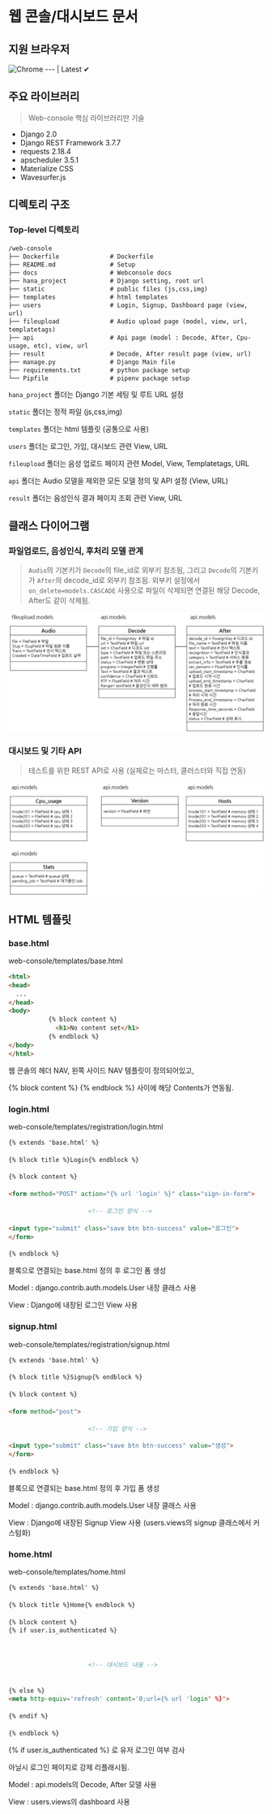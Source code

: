 # 웹 콘솔/대시보드 문서

## 지원 브라우저

![Chrome](https://raw.github.com/alrra/browser-logos/master/src/chrome/chrome_48x48.png) 
--- |
Latest ✔ 

## 주요 라이브러리
> Web-console 핵심 라이브러리만 기술

- Django 2.0
- Django REST Framework 3.7.7
- requests 2.18.4
- apscheduler 3.5.1
- Materialize CSS
- Wavesurfer.js

## 디렉토리 구조

### Top-level 디렉토리

    /web-console
    ├── Dockerfile              # Dockerfile
    ├── README.md               # Setup
    ├── docs                    # Webconsole docs
    ├── hana_project            # Django setting, root url
    ├── static                  # public files (js,css,img)
    ├── templates               # html templates
    ├── users                   # Login, Signup, Dashboard page (view, url)
    ├── fileupload              # Audio upload page (model, view, url, templatetags)
    ├── api                     # Api page (model : Decode, After, Cpu-usage, etc), view, url
    ├── result                  # Decode, After result page (view, url)
    ├── manage.py               # Django Main file
    ├── requirements.txt        # python package setup
    └── Pipfile                 # pipenv package setup


`hana_project` 폴더는 Django 기본 세팅 및 루트 URL 설정

`static` 폴더는 정적 파일 (js,css,img)

`templates` 폴더는 html 템플릿 (공통으로 사용)

`users` 폴더는 로그인, 가입, 대시보드 관련 View, URL

`fileupload` 폴더는 음성 업로드 페이지 관련 Model, View, Templatetags, URL

`api` 폴더는 Audio 모델을 제외한 모든 모델 정의 및 API 설정 (View, URL)

`result` 폴더는 음성인식 결과 페이지 조회 관련 View, URL



## 클래스 다이어그램

### 파일업로드, 음성인식, 후처리 모델 관계
> `Audio`의 기본키가 `Decode`의 file_id로 외부키 참조됨, 그리고 `Decode`의 기본키가 `After`의 decode_id로 외부키 참조됨.
> 외부키 설정에서 `on_delete=models.CASCADE` 사용으로 파일이 삭제되면 연결된 해당 Decode, After도 같이 삭제됨.



![alt text][class-image1]

### 대시보드 및 기타 API
>  테스트를 위한 REST API로 사용 (실제로는 마스터, 클러스터와 직접 연동)  


![alt text][class-image2]



[class-image1]: https://github.com/myone2010/doc/blob/master/%EA%B7%B8%EB%A6%BC1.png?raw=true
[class-image2]: https://github.com/myone2010/doc/blob/master/%EA%B7%B8%EB%A6%BC2.png?raw=true



## HTML 템플릿

### base.html
web-console/templates/base.html

```html
<html>
<head>
  ...
</head>
<body>
           {% block content %}
             <h1>No content set</h1>
           {% endblock %}
</body>
</html>
```

웹 콘솔의 헤더 NAV, 왼쪽 사이드 NAV 템플릿이 정의되어있고, 

{% block content %} {% endblock %} 사이에 해당 Contents가 연동됨.

### login.html
web-console/templates/registration/login.html

```html
{% extends 'base.html' %}

{% block title %}Login{% endblock %}

{% block content %}

<form method="POST" action="{% url 'login' %}" class="sign-in-form">
    
                      <!-- 로그인 양식 -->
    
<input type="submit" class="save btn btn-success" value="로그인">
</form>

{% endblock %}
``` 

블록으로 연결되는 base.html 정의 후 로그인 폼 생성 

Model : django.contrib.auth.models.User 내장 클래스 사용

View : Django에 내장된 로그인 View 사용

### signup.html
web-console/templates/registration/signup.html

```html
{% extends 'base.html' %}

{% block title %}Signup{% endblock %}

{% block content %}

<form method="post">
    
                      <!-- 가입 양식 -->
    
<input type="submit" class="save btn btn-success" value="생성">
</form>

{% endblock %}
``` 

블록으로 연결되는 base.html 정의 후 가입 폼 생성 

Model : django.contrib.auth.models.User 내장 클래스 사용

View : Django에 내장된 Signup View 사용 (users.views의 signup 클래스에서 커스텀화)


### home.html
web-console/templates/home.html

```html
{% extends 'base.html' %}

{% block title %}Home{% endblock %}

{% block content %}
{% if user.is_authenticated %}


    
                      <!-- 대시보드 내용 -->
    

{% else %}
<meta http-equiv='refresh' content='0;url={% url 'login' %}'>

{% endif %}

{% endblock %}

``` 


{% if user.is_authenticated %} 로 유저 로그인 여부 검사

아닐시 로그인 페이지로 강제 리플래시됨.

Model : api.models의 Decode, After 모델 사용

View : users.views의 dashboard 사용

